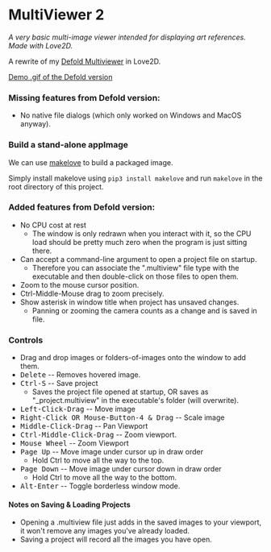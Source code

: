 
# MultiViewer 2
_A very basic multi-image viewer intended for displaying art references. Made with Love2D._

A rewrite of my [Defold Multiviewer](https://github.com/rgrams/multiviewer) in Love2D.

[Demo .gif of the Defold version](https://forum.defold.com/uploads/default/original/2X/6/65b3bb071a006da7c834f519fa02b55646d410db.gif "A short gif of usage")

### Missing features from Defold version:
* No native file dialogs (which only worked on Windows and MacOS anyway).

### Build a stand-alone appImage

We can use [makelove](https://github.com/pfirsich/makelove) to build a packaged image.

Simply install makelove using `pip3 install makelove` and run `makelove` in the root directory of this project.

### Added features from Defold version:
* No CPU cost at rest
	- The window is only redrawn when you interact with it, so the CPU load should be pretty much zero when the program is just sitting there.
* Can accept a command-line argument to open a project file on startup.
	- Therefore you can associate the ".multiview" file type with the executable and then double-click on those files to open them.
* Zoom to the mouse cursor position.
* Ctrl-Middle-Mouse drag to zoom precisely.
* Show asterisk in window title when project has unsaved changes.
	- Panning or zooming the camera counts as a change and is saved in file.

### Controls
* Drag and drop images or folders-of-images onto the window to add them.
* <kbd>Delete</kbd> -- Removes hovered image.
* <kbd>Ctrl-S</kbd> -- Save project
	- Saves the project file opened at startup, OR saves as "_project.multiview" in the executable's folder (will overwrite).
* <kbd>Left-Click-Drag</kbd> -- Move image
* <kbd>Right-Click OR Mouse-Button-4 & Drag</kbd> -- Scale image
* <kbd>Middle-Click-Drag</kbd> -- Pan Viewport
* <kbd>Ctrl-Middle-Click-Drag</kbd> -- Zoom viewport.
* <kbd>Mouse Wheel</kbd> -- Zoom Viewport
* <kbd>Page Up</kbd> -- Move image under cursor up in draw order
	- Hold Ctrl to move all the way to the top.
* <kbd>Page Down</kbd> -- Move image under cursor down in draw order
	- Hold Ctrl to move all the way to the bottom.
* <kbd>Alt-Enter</kbd> -- Toggle borderless window mode.

#### Notes on Saving & Loading Projects
* Opening a .multiview file just adds in the saved images to your viewport, it won't remove any images you've already loaded.
* Saving a project will record all the images you have open.
